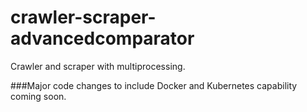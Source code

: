 # crawler-scraper-advancedcomparator
Crawler and scraper with multiprocessing.

###Major code changes to include Docker and Kubernetes capability coming soon.
